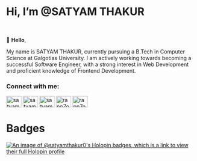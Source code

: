 <H1>Hi, I’m @SATYAM THAKUR </H1>
<br>
      
👋 **Hello**,    

My name is SATYAM THAKUR, currently pursuing a B.Tech in Computer Science at Galgotias University. I am actively working towards becoming a successful Software Engineer, with a strong interest in Web Development and proficient knowledge of Frontend Development.


<h3 align="left">Connect with me:</h3>
<p align="left">
<a href="https://www.linkedin.com/in/satyam-thakur-a610b4249/" target="blank"><img align="center" src="https://raw.githubusercontent.com/rahuldkjain/github-profile-readme-generator/master/src/images/icons/Social/linked-in-alt.svg" alt="satyam thakur" height="30" width="40" /></a>
<a href="https://www.hackerrank.com/profile/sk165344" target="blank"><img align="center" src="https://raw.githubusercontent.com/rahuldkjain/github-profile-readme-generator/master/src/images/icons/Social/hackerrank.svg" alt="satyam thakur" height="30" width="40" /></a>
<a href="https://leetcode.com/u/tan_X/" target="blank"><img align="center" src="https://raw.githubusercontent.com/rahuldkjain/github-profile-readme-generator/master/src/images/icons/Social/leet-code.svg" alt="satyam thakur" height="30" width="40" /></a>
<a href="https://www.geeksforgeeks.org/user/satyam_thakur/" target="blank"><img align="center" src="https://raw.githubusercontent.com/rahuldkjain/github-profile-readme-generator/master/src/images/icons/Social/geeks-for-geeks.svg" alt="rapp7o1o" height="30" width="40" /></a>
<a href="https://x.com/SatyamThakur9t8" target="blank"><img align="center" src="https://encrypted-tbn0.gstatic.com/images?q=tbn:ANd9GcQ56ZxpPKHkUmZn9jaxEze2R5dINvTb_lS1Dw&s" alt="rapp7o1o" height="30" width="40" /></a>
</p>



# Badges
[![An image of @satyamthakur0's Holopin badges, which is a link to view their full Holopin profile](https://holopin.me/satyamthakur0)](https://holopin.io/@satyamthakur0)
